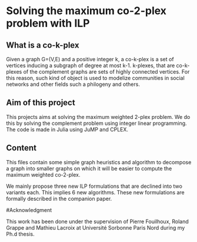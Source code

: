 # Solving the maximum co-2-plex problem with ILP


## What is a co-k-plex

Given a graph G=(V,E) and a positive integer k, a co-k-plex is a set of vertices inducing a subgraph of degree at most k-1.
k-plexes, that are co-k-plexes of the complement graphs are sets of highly connected vertices. For this reason, such kind
of object is used to modelize communities in social networks and other fields such a philogeny and others.

## Aim of this project

This projects aims at solving the maximum weighted 2-plex problem. We do this by solving the complement problem using integer
linear programming. The code is made in Julia using JuMP and CPLEX.


## Content

This files contain some simple graph heuristics and algorithm to decompose a graph into smaller graphs on which it will be easier
to compute the maximum weighted co-2-plex. 


We mainly propose three new ILP formulations that are declined into two variants each. This implies 6 new algorithms.
These new formulations are formally described in the companion paper.




#Acknowledgment 

This work has been done under the supervision of Pierre Fouilhoux, Roland Grappe and Mathieu Lacroix at Université Sorbonne
Paris Nord during my Ph.d thesis.
